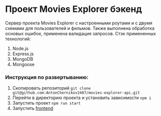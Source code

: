 # Проект Movies Explorer бэкенд


Сервер проекта Movies Explorer с настроенными роутами и с двумя схемами для пользователей и фильмов.
Также выполнена обработка основых ошибок, применена валидация запросов.
Стэк примененных технологий:
1. Node.js
2. Express.js
3. MongoDB
4. Mongoose


### Инструкция по развертыванию:
1. Скопировать репозиторий `git clone git@github.com:AntonChernikov2407/movies-explorer-api.git`
2. Перейти в директорию проекта и установить зависимости `npm i`
3. Запустить проект `npm run start`
4. Запустить [frontend](https://github.com/AntonChernikov2407/movies-explorer-frontend)
